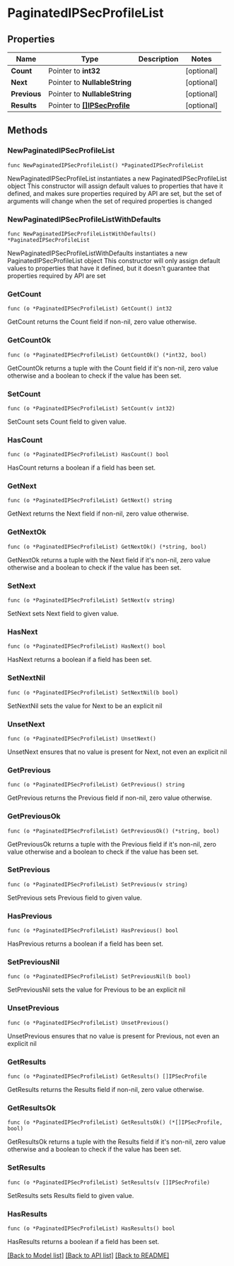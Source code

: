 # PaginatedIPSecProfileList

## Properties

Name | Type | Description | Notes
------------ | ------------- | ------------- | -------------
**Count** | Pointer to **int32** |  | [optional] 
**Next** | Pointer to **NullableString** |  | [optional] 
**Previous** | Pointer to **NullableString** |  | [optional] 
**Results** | Pointer to [**[]IPSecProfile**](IPSecProfile.md) |  | [optional] 

## Methods

### NewPaginatedIPSecProfileList

`func NewPaginatedIPSecProfileList() *PaginatedIPSecProfileList`

NewPaginatedIPSecProfileList instantiates a new PaginatedIPSecProfileList object
This constructor will assign default values to properties that have it defined,
and makes sure properties required by API are set, but the set of arguments
will change when the set of required properties is changed

### NewPaginatedIPSecProfileListWithDefaults

`func NewPaginatedIPSecProfileListWithDefaults() *PaginatedIPSecProfileList`

NewPaginatedIPSecProfileListWithDefaults instantiates a new PaginatedIPSecProfileList object
This constructor will only assign default values to properties that have it defined,
but it doesn't guarantee that properties required by API are set

### GetCount

`func (o *PaginatedIPSecProfileList) GetCount() int32`

GetCount returns the Count field if non-nil, zero value otherwise.

### GetCountOk

`func (o *PaginatedIPSecProfileList) GetCountOk() (*int32, bool)`

GetCountOk returns a tuple with the Count field if it's non-nil, zero value otherwise
and a boolean to check if the value has been set.

### SetCount

`func (o *PaginatedIPSecProfileList) SetCount(v int32)`

SetCount sets Count field to given value.

### HasCount

`func (o *PaginatedIPSecProfileList) HasCount() bool`

HasCount returns a boolean if a field has been set.

### GetNext

`func (o *PaginatedIPSecProfileList) GetNext() string`

GetNext returns the Next field if non-nil, zero value otherwise.

### GetNextOk

`func (o *PaginatedIPSecProfileList) GetNextOk() (*string, bool)`

GetNextOk returns a tuple with the Next field if it's non-nil, zero value otherwise
and a boolean to check if the value has been set.

### SetNext

`func (o *PaginatedIPSecProfileList) SetNext(v string)`

SetNext sets Next field to given value.

### HasNext

`func (o *PaginatedIPSecProfileList) HasNext() bool`

HasNext returns a boolean if a field has been set.

### SetNextNil

`func (o *PaginatedIPSecProfileList) SetNextNil(b bool)`

 SetNextNil sets the value for Next to be an explicit nil

### UnsetNext
`func (o *PaginatedIPSecProfileList) UnsetNext()`

UnsetNext ensures that no value is present for Next, not even an explicit nil
### GetPrevious

`func (o *PaginatedIPSecProfileList) GetPrevious() string`

GetPrevious returns the Previous field if non-nil, zero value otherwise.

### GetPreviousOk

`func (o *PaginatedIPSecProfileList) GetPreviousOk() (*string, bool)`

GetPreviousOk returns a tuple with the Previous field if it's non-nil, zero value otherwise
and a boolean to check if the value has been set.

### SetPrevious

`func (o *PaginatedIPSecProfileList) SetPrevious(v string)`

SetPrevious sets Previous field to given value.

### HasPrevious

`func (o *PaginatedIPSecProfileList) HasPrevious() bool`

HasPrevious returns a boolean if a field has been set.

### SetPreviousNil

`func (o *PaginatedIPSecProfileList) SetPreviousNil(b bool)`

 SetPreviousNil sets the value for Previous to be an explicit nil

### UnsetPrevious
`func (o *PaginatedIPSecProfileList) UnsetPrevious()`

UnsetPrevious ensures that no value is present for Previous, not even an explicit nil
### GetResults

`func (o *PaginatedIPSecProfileList) GetResults() []IPSecProfile`

GetResults returns the Results field if non-nil, zero value otherwise.

### GetResultsOk

`func (o *PaginatedIPSecProfileList) GetResultsOk() (*[]IPSecProfile, bool)`

GetResultsOk returns a tuple with the Results field if it's non-nil, zero value otherwise
and a boolean to check if the value has been set.

### SetResults

`func (o *PaginatedIPSecProfileList) SetResults(v []IPSecProfile)`

SetResults sets Results field to given value.

### HasResults

`func (o *PaginatedIPSecProfileList) HasResults() bool`

HasResults returns a boolean if a field has been set.


[[Back to Model list]](../README.md#documentation-for-models) [[Back to API list]](../README.md#documentation-for-api-endpoints) [[Back to README]](../README.md)


